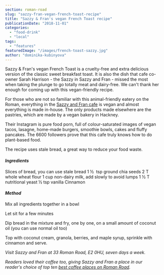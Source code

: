 ```yaml
---
section: roman-road
slug: "sazzy-fran-vegan-french-toast-recipe"
title: "Sazzy & Fran's vegan French Toast recipe"
publicationDate: "2018-11-01"
categories: 
  - "food-drink"
  - "local"
tags: 
  - "features"
featuredImage: "/images/french-toast-sazzy.jpg"
author: "dominika-kubinyova"
---
```


Sazzy & Fran's vegan French Toast is a cruelty-free and extra delicious version of the classic sweet breakfast toast. It is also the dish that cafe co-owner Sarah Harrison - the Sazzy in Sazzy and Fran - missed the most when taking the plunge to go totally meat and dairy-free. We can't thank her enough for coming up with this vegan-friendly recipe.

For those who are not so familiar with this animal-friendly eatery on the Roman, everything in the [Sazzy and Fran cafe](https://romanroadlondon.com/new-sazzy-and-fran-vegan-cafe/) is vegan and almost everything is made in-house. The only products made elsewhere are the pastries, which are made by a vegan bakery in Hackney.

Their Instagram is pure food porn, full of colour-saturated images of vegan tacos, lasagne, home-made burgers, smoothie bowls, cakes and fluffy pancakes. The 6600 followers prove that this cafe truly knows how to do plant-based food.

The recipe uses stale bread, a great way to reduce your food waste.

#### _Ingredients_

Slices of bread, you can use stale bread 1 ½  tsp ground chia seeds 2 T whole wheat flour 1 cup non-dairy milk, add slowly to avoid lumps 1 ½ T nutritional yeast ½ tsp vanilla Cinnamon

#### _Method_

Mix all ingredients together in a bowl

Let sit for a few minutes

Dip bread in the mixture and fry, one by one, on a small amount of coconut oil (you can use normal oil too)

Top with coconut cream, granola, berries, and maple syrup, sprinkle with cinnamon and serve.

_Visit Sazzy and Fran at_ _33 Roman Road, E2 0HU, seven days a week._ 

_Readers loved their coffee too, giving Sazzy and Fran a place in our reader's choice of top ten [best coffee places on Roman Road](https://romanroadlondon.com/best-coffee-places/)._
